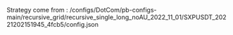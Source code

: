 Strategy come from : /configs/DotCom/pb-configs-main/recursive_grid/recursive_single_long_noAU_2022_11_01/SXPUSDT_20221202151945_4fcb5/config.json